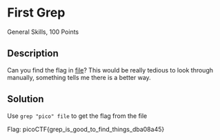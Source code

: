 # First Grep
General Skills, 100 Points
## Description
Can you find the flag in [file](https://jupiter.challenges.picoctf.org/static/495d43ee4a2b9f345a4307d053b4d88d/file)? This would be really tedious to look through manually, something tells me there is a better way.
## Solution
Use `grep "pico" file` to get the flag from the file

Flag: picoCTF{grep_is_good_to_find_things_dba08a45}
